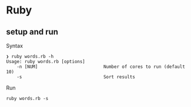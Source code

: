 # Ruby

## setup and run

Syntax

```
❯ ruby words.rb -h
Usage: ruby words.rb [options]
    -n [NUM]                         Number of cores to run (default 10)
    -s                               Sort results
```

Run

```
ruby words.rb -s
```

